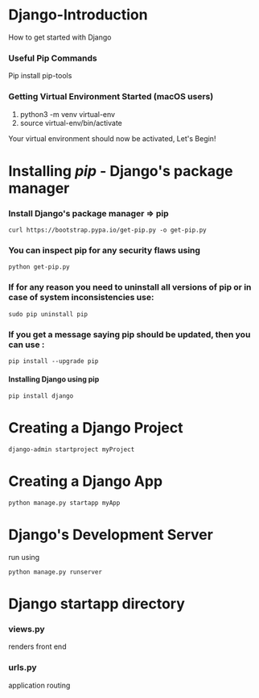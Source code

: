 # **Django-Introduction**
How to get started with Django

### Useful Pip Commands
Pip install pip-tools

### Getting Virtual Environment Started (macOS users)
1. python3 -m venv virtual-env
2. source virtual-env/bin/activate

Your virtual environment should now be activated,
Let's Begin!

# **Installing _pip_ - Django's package manager**

### Install Django's package manager => pip
```
curl https://bootstrap.pypa.io/get-pip.py -o get-pip.py
```

### You can inspect pip for any security flaws using
```
python get-pip.py
```

### If for any reason you need to uninstall all versions of pip or in case of system inconsistencies use:
```
sudo pip uninstall pip
```

### If you get a message saying pip should be updated, then you can use :

```
pip install --upgrade pip
```


#### Installing Django using pip
```
pip install django
```
# Creating a Django Project

```
django-admin startproject myProject
```
# Creating a Django App

```
python manage.py startapp myApp
```


# Django's Development Server

run using
```
python manage.py runserver
```

# Django startapp directory

### views.py
renders front end

### urls.py
application routing

